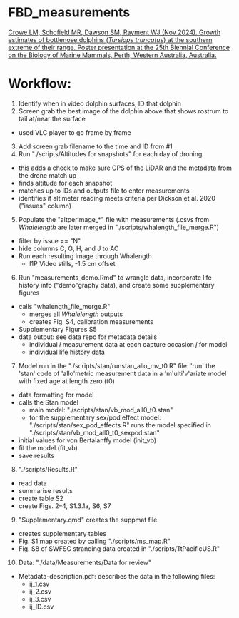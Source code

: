 # FBD_measurements

[Crowe LM, Schofield MR, Dawson SM, Rayment WJ (Nov 2024). Growth estimates of bottlenose dolphins (_Tursiops truncatus_) at the southern extreme of their range. Poster presentation at the 25th Biennial Conference on the Biology of Marine Mammals, Perth, Western Australia, Australia.](https://github.com/leahcrowe-otago/FBD_measurements/blob/main/outputs/SMM%20abstract%202024/E%26E%2061_CROWE_LEAH_SMM2024.pdf)

# Workflow:

1. Identify when in video dolphin surfaces, ID that dolphin
2. Screen grab the best image of the dolphin above that shows rostrum to tail at/near the surface
  - used VLC player to go frame by frame
3. Add screen grab filename to the time and ID from #1
4. Run "./scripts/Altitudes for snapshots" for each day of droning
  - this adds a check to make sure GPS of the LiDAR and the metadata from the drone match up
  - finds altitude for each snapshot
  - matches up to IDs and outputs file to enter measurements
  - identifies if altimeter reading meets criteria per Dickson et al. 2020 ("issues" column)
5. Populate the "altperimage_*" file with measurements (.csvs from *Whalelength* are later merged in "./scripts/whalength_file_merge.R")
  - filter by issue == "N"
  - hide columns C, G, H, and J to AC
  - Run each resulting image through Whalength
    - I1P Video stills, -1.5 cm offset
6. Run "measurements_demo.Rmd" to wrangle data, incorporate life history info ("demo"graphy data), and create some supplementary figures
  - calls "whalength_file_merge.R"
    - merges all *Whalelength* outputs
    - creates Fig. S4, calibration measurements 
  - Supplementary Figures S5
  - data output: see data repo for metadata details
    -  individual *i* measurement data at each capture occasion *j* for model
    -  individual life history data
7. Model run in the "./scripts/stan/runstan_allo_mv_t0.R" file: 'run' the 'stan' code of 'allo'metric measurement data in a 'm'ulti'v'ariate model with fixed age at length zero (t0)
  - data formatting for model
  - calls the Stan model
    - main model: "./scripts/stan/vb_mod_all0_t0.stan"
    - for the supplementary sex/pod effect model: "./scripts/stan/sex_pod_effects.R" runs the model specified in "./scripts/stan/vb_mod_all0_t0_sexpod.stan"
  - initial values for von Bertalanffy model (init_vb)
  - fit the model (fit_vb)
  - save results
8. "./scripts/Results.R"
  - read data
  - summarise results
  - create table S2
  - create Figs. 2–4, S1.3.1a, S6, S7
9. "Supplementary.qmd" creates the suppmat file
  - creates supplementary tables
  - Fig. S1 map created by calling "./scripts/ms_map.R"
  - Fig. S8 of SWFSC stranding data created in "./scripts/TtPacificUS.R"
10. Data: "./data/Measurements/Data for review"
  - Metadata-description.pdf: describes the data in the following files:
    - ij_1.csv
    - ij_2.csv
    - ij_3.csv
    - ij_ID.csv
